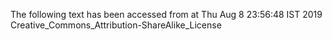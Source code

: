 The following text has been accessed from at Thu Aug 8 23:56:48 IST 2019
Creative_Commons_Attribution-ShareAlike_License
